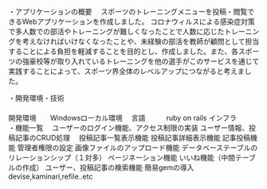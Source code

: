 ・アプリケーションの概要
　スポーツのトレーニングメニューを投稿・閲覧できるWebアプリケーションを作成しました。
 コロナウィルスによる感染症対策で多人数での部活やトレーニングが難しくなったことで人数に応じたトレーニングを考えなければいけなくなったことや、未経験の部活を教師が顧問として担当することによる負担を軽減することを目的とし、作成しました。また、各スポーツの強豪校等が取り入れているトレーニングを他の選手がこのサービスを通じて実践することによって、スポーツ界全体のレベルアップにつながると考えました。
 
 ・開発環境・技術
 　　　　　　　　　　　　　　　　　　　　　　　　　　　　　　　　　　　　　　　　　　　　　　　　　　　　　　　　　　　　　　　　　　　　　　　　　　　　　　　　　　　　　　　　　　　　　　　　　　　　開発環境　　Windowsローカル環境
  　言語　　　ruby on rails
    インフラ　
 　
  　　　　　　　　　　　　　　　　　　　　　　　　　　　　　　　　　　　　　　　　　　　　　　　　　　　　　　　　　　　　　　　　
                                                                  ・機能一覧
  　ユーザーのログイン機能、アクセス制限の実装
    ユーザー情報、投稿記事のCRUD処理
  　投稿記事一覧表示機能
    投稿記事詳細表示機能
    記事投稿機能
    管理者権限の設定
    画像ファイルのアップロード機能
    データベーステーブルのリレーションシップ（１対多）
    ページネーション機能
    いいね機能（中間テーブルの作成）
    ユーザー、投稿記事の検索機能
    簡易gemの導入　devise,kaminari,refile..etc
    
   
　　　　　
